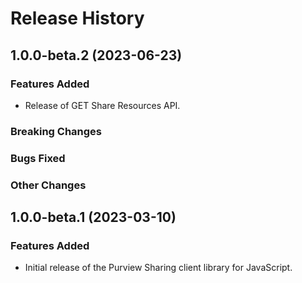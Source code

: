 # Release History

## 1.0.0-beta.2 (2023-06-23)

### Features Added

- Release of GET Share Resources API.

### Breaking Changes

### Bugs Fixed

### Other Changes

## 1.0.0-beta.1 (2023-03-10)

### Features Added

- Initial release of the Purview Sharing client library for JavaScript.
